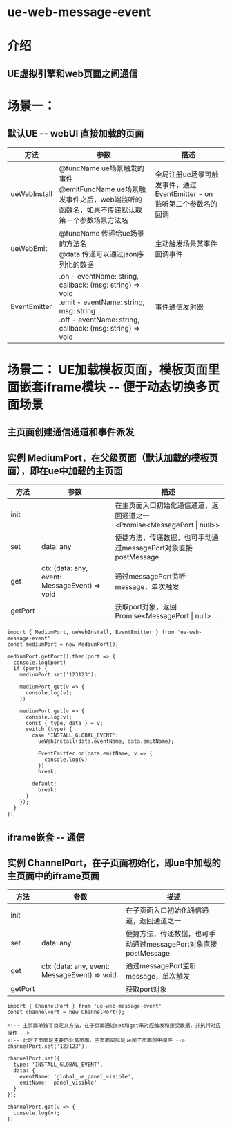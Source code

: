 # ue-web-message-event

# 介绍
## UE虚拟引擎和web页面之间通信


# 场景一：
## 默认UE -- webUI 直接加载的页面
| 方法  | 参数  | 描述  |
| ----------- | ----------- |----------- |
| ueWebInstall | @funcName ue场景触发的事件 <br/> @emitFuncName ue场景触发事件之后，web端监听的函数名，如果不传递默认取第一个参数场景方法名 | 全局注册ue场景可触发事件，通过EventEmitter - on 监听第二个参数名的回调 |
| ueWebEmit | @funcName 传递给ue场景的方法名 <br/> @data 传递可以通过json序列化的数据 | 主动触发场景某事件回调事件 |
| EventEmitter | .on - eventName: string, callback: (msg: string) => void <br/> .emit - eventName: string, msg: string <br/> .off - eventName: string, callback: (msg: string) => void | 事件通信发射器 |


# 场景二： UE加载模板页面，模板页面里面嵌套iframe模块 -- 便于动态切换多页面场景

## 主页面创建通信通道和事件派发
## 实例 MediumPort，在父级页面（默认加载的模板页面），即在ue中加载的主页面
| 方法  | 参数  | 描述  |
| ----------- | ----------- |----------- |
| init | | 在主页面入口初始化通信通道，返回通道之一<Promise<MessagePort &#124; null>> |
| set | data: any | 便捷方法，传递数据，也可手动通过messagePort对象直接postMessage |
| get | cb: (data: any, event: MessageEvent) => void | 通过messagePort监听message，单次触发|
| getPort |  | 获取port对象，返回Promise<MessagePort &#124; null> |

```
import { MediumPort, ueWebInstall, EventEmitter } from 'ue-web-message-event'
const mediumPort = new MediumPort();

mediumPort.getPort().then(port => {
  console.log(port)
  if (port) {
    mediumPort.set('123123');

    mediumPort.get(v => {
      console.log(v);
    })

    mediumPort.get(v => {
      console.log(v);
      const { type, data } = v;
      switch (type) {
        case 'INSTALL_GLOBAL_EVENT':
          ueWebInstall(data.eventName, data.emitName);

          EventEmitter.on(data.emitName, v => {
            console.log(v)
          })
          break;

        default:
          break;
      }
    });
  }
})
```
## iframe嵌套 -- 通信
## 实例 ChannelPort，在子页面初始化，即ue中加载的主页面中的iframe页面
| 方法  | 参数  | 描述  |
| ----------- | ----------- |----------- |
| init | | 在子页面入口初始化通信通道，返回通道之一 |
| set | data: any | 便捷方法，传递数据，也可手动通过messagePort对象直接postMessage |
| get | cb: (data: any, event: MessageEvent) => void | 通过messagePort监听message，单次触发|
| getPort |  | 获取port对象|

```
import { ChannelPort } from 'ue-web-message-event'
const channelPort = new ChannelPort();

<!-- 主页面单独写自定义方法，在子页面通过set和get来对应触发和接受数据，并执行对应操作 -->
<!-- 此时子页面是主要的业务页面，主页面实际是ue和子页面的中间件 -->
channelPort.set('123123');

channelPort.set({
  type: 'INSTALL_GLOBAL_EVENT',
  data: {
    eventName: 'global_ue_panel_visible',
    emitName: 'panel_visible'
  }
});

channelPort.get(v => {
  console.log(v);
})
```
